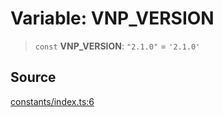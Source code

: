 # Variable: VNP\_VERSION

> `const` **VNP\_VERSION**: `"2.1.0"` = `'2.1.0'`

## Source

[constants/index.ts:6](https://github.com/lehuygiang28/vnpay/blob/e8e94e8a800b1952e47648e8b76237a738bccbb7/src/constants/index.ts#L6)
